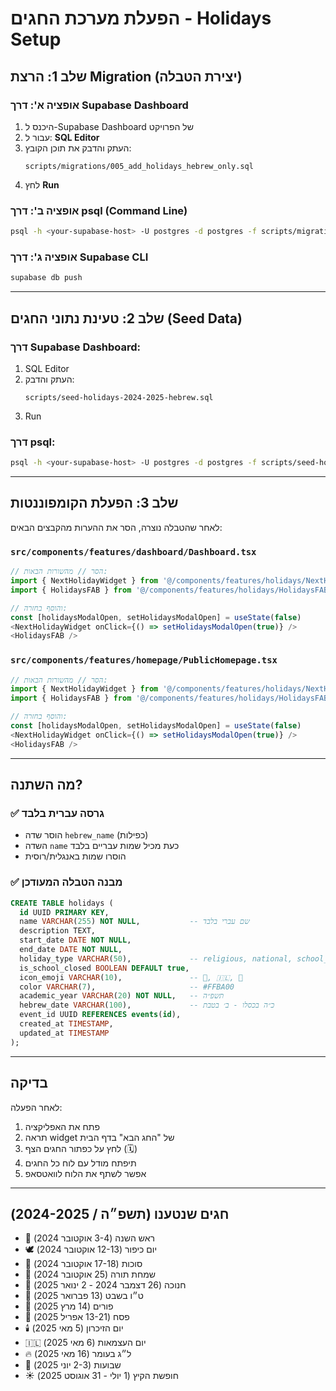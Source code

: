 # הפעלת מערכת החגים - Holidays Setup

## שלב 1: הרצת Migration (יצירת הטבלה)

### אופציה א': דרך Supabase Dashboard
1. היכנס ל-Supabase Dashboard של הפרויקט
2. עבור ל: **SQL Editor**
3. העתק והדבק את תוכן הקובץ:
   ```
   scripts/migrations/005_add_holidays_hebrew_only.sql
   ```
4. לחץ **Run**

### אופציה ב': דרך psql (Command Line)
```bash
psql -h <your-supabase-host> -U postgres -d postgres -f scripts/migrations/005_add_holidays_hebrew_only.sql
```

### אופציה ג': דרך Supabase CLI
```bash
supabase db push
```

---

## שלב 2: טעינת נתוני החגים (Seed Data)

### דרך Supabase Dashboard:
1. SQL Editor
2. העתק והדבק:
   ```
   scripts/seed-holidays-2024-2025-hebrew.sql
   ```
3. Run

### דרך psql:
```bash
psql -h <your-supabase-host> -U postgres -d postgres -f scripts/seed-holidays-2024-2025-hebrew.sql
```

---

## שלב 3: הפעלת הקומפוננטות

לאחר שהטבלה נוצרה, הסר את ההערות מהקבצים הבאים:

### `src/components/features/dashboard/Dashboard.tsx`
```typescript
// הסר // מהשורות הבאות:
import { NextHolidayWidget } from '@/components/features/holidays/NextHolidayWidget'
import { HolidaysFAB } from '@/components/features/holidays/HolidaysFAB'

// והוסף בחזרה:
const [holidaysModalOpen, setHolidaysModalOpen] = useState(false)
<NextHolidayWidget onClick={() => setHolidaysModalOpen(true)} />
<HolidaysFAB />
```

### `src/components/features/homepage/PublicHomepage.tsx`
```typescript
// הסר // מהשורות הבאות:
import { NextHolidayWidget } from '@/components/features/holidays/NextHolidayWidget'
import { HolidaysFAB } from '@/components/features/holidays/HolidaysFAB'

// והוסף בחזרה:
const [holidaysModalOpen, setHolidaysModalOpen] = useState(false)
<NextHolidayWidget onClick={() => setHolidaysModalOpen(true)} />
<HolidaysFAB />
```

---

## מה השתנה?

### ✅ גרסה עברית בלבד
- הוסר שדה `hebrew_name` (כפילות)
- השדה `name` כעת מכיל שמות עבריים בלבד
- הוסרו שמות באנגלית/רוסית

### ✅ מבנה הטבלה המעודכן
```sql
CREATE TABLE holidays (
  id UUID PRIMARY KEY,
  name VARCHAR(255) NOT NULL,           -- שם עברי בלבד
  description TEXT,
  start_date DATE NOT NULL,
  end_date DATE NOT NULL,
  holiday_type VARCHAR(50),             -- religious, national, school_break
  is_school_closed BOOLEAN DEFAULT true,
  icon_emoji VARCHAR(10),               -- 🕎, 🇮🇱, 🎉
  color VARCHAR(7),                     -- #FFBA00
  academic_year VARCHAR(20) NOT NULL,   -- תשפ״ה
  hebrew_date VARCHAR(100),             -- כ״ה בכסלו - ב׳ בטבת
  event_id UUID REFERENCES events(id),
  created_at TIMESTAMP,
  updated_at TIMESTAMP
);
```

---

## בדיקה

לאחר הפעלה:
1. פתח את האפליקציה
2. תראה widget של "החג הבא" בדף הבית
3. לחץ על כפתור החגים הצף (🗓️)
4. תיפתח מודל עם לוח כל החגים
5. אפשר לשתף את הלוח לוואטסאפ

---

## חגים שנטענו (תשפ״ה / 2024-2025)

- 🍎 ראש השנה (3-4 אוקטובר 2024)
- 🕊️ יום כיפור (12-13 אוקטובר 2024)
- 🏡 סוכות (17-18 אוקטובר 2024)
- 📜 שמחת תורה (25 אוקטובר 2024)
- 🕎 חנוכה (26 דצמבר 2024 - 2 ינואר 2025)
- 🌳 ט״ו בשבט (13 פברואר 2025)
- 🤡 פורים (14 מרץ 2025)
- 🍷 פסח (13-21 אפריל 2025)
- 🕯️ יום הזיכרון (5 מאי 2025)
- 🇮🇱 יום העצמאות (6 מאי 2025)
- 🔥 ל״ג בעומר (16 מאי 2025)
- 🌾 שבועות (2-3 יוני 2025)
- ☀️ חופשת הקיץ (1 יולי - 31 אוגוסט 2025)
